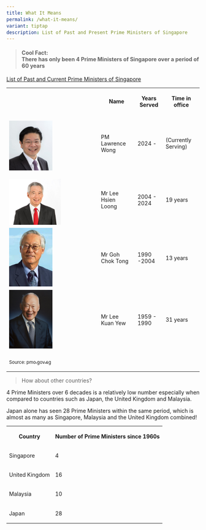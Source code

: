 ```yaml
---
title: What It Means
permalink: /what-it-means/
variant: tiptap
description: List of Past and Present Prime Ministers of Singapore
---
```

<blockquote>
<h4><strong>Cool Fact:</strong> <br>There has only been 4 Prime Ministers of Singapore over a period of 60 years</h4>
</blockquote>
<p><u>List of Past and Current Prime Ministers of Singapore</u>
</p>
<p></p>
<table style="minWidth: 125px">
<colgroup>
<col>
<col>
<col>
<col>
<col>
</colgroup>
<tbody>
<tr>
<th rowspan="1" colspan="1">
<p></p>
</th>
<th rowspan="1" colspan="2">
<p>Name</p>
</th>
<th rowspan="1" colspan="1">
<p>Years Served</p>
</th>
<th rowspan="1" colspan="1">
<p>Time in office</p>
</th>
</tr>
<tr>
<td rowspan="1" colspan="1">
<p></p>
<div class="isomer-image-wrapper">
<img style="width: 50%;" height="auto" width="100%" alt="" src="/images/photo_lawrence_wong.png">
</div>
</td>
<td rowspan="1" colspan="2">
<p></p>
<p>PM Lawrence Wong</p>
</td>
<td rowspan="1" colspan="1">
<p></p>
<p>2024 -</p>
</td>
<td rowspan="1" colspan="1">
<p></p>
<p>(Currently Serving)</p>
</td>
</tr>
<tr>
<td rowspan="1" colspan="1">
<p></p>
<div class="isomer-image-wrapper">
<img style="width: 60%;" height="auto" width="100%" alt="" src="/images/Screenshot_2024_06_12_224951.jpg">
</div>
</td>
<td rowspan="1" colspan="2">
<p></p>
<p>Mr Lee Hsien Loong</p>
</td>
<td rowspan="1" colspan="1">
<p></p>
<p>2004 - 2024</p>
</td>
<td rowspan="1" colspan="1">
<p></p>
<p>19 years</p>
</td>
</tr>
<tr>
<td rowspan="1" colspan="1">
<div class="isomer-image-wrapper">
<img style="width: 50%;" height="auto" width="100%" alt="" src="/images/Mr_GOH_Chok_Tong.png">
</div>
</td>
<td rowspan="1" colspan="2">
<p></p>
<p>Mr Goh Chok Tong</p>
</td>
<td rowspan="1" colspan="1">
<p></p>
<p>1990 -2004</p>
</td>
<td rowspan="1" colspan="1">
<p></p>
<p>13 years</p>
</td>
</tr>
<tr>
<td rowspan="1" colspan="1">
<div class="isomer-image-wrapper">
<img style="width: 50%;" height="auto" width="100%" alt="" src="/images/Lee_Kuan_Yew.png">
</div>
</td>
<td rowspan="1" colspan="2">
<p></p>
<p>Mr Lee Kuan Yew</p>
</td>
<td rowspan="1" colspan="1">
<p></p>
<p>1959 - 1990</p>
</td>
<td rowspan="1" colspan="1">
<p></p>
<p></p>
<p>31 years</p>
</td>
</tr>
<tr>
<td rowspan="1" colspan="1">
<p><sub>Source: </sub><a href="http://pmo.gov.sg" rel="noopener noreferrer nofollow" target="_blank"><sub>pmo.gov.sg</sub></a>
</p>
</td>
<td rowspan="1" colspan="1">
<p></p>
</td>
<td rowspan="1" colspan="1">
<p></p>
</td>
<td rowspan="1" colspan="1">
<p></p>
</td>
<td rowspan="1" colspan="1">
<p></p>
</td>
</tr>
</tbody>
</table>
<p></p>
<blockquote>
<p>How about other countries?</p>
</blockquote>
<p>4 Prime Ministers over 6 decades is a relatively low number especially
when compared to countries such as Japan, the United Kingdom and Malaysia.</p>
<p>Japan alone has seen 28 Prime Ministers within the same period, which
is almost as many as Singapore, Malaysia and the United Kingdom combined!</p>
<table style="minWidth: 50px">
<colgroup>
<col>
<col>
</colgroup>
<tbody>
<tr>
<th rowspan="1" colspan="1">
<p>Country</p>
</th>
<th rowspan="1" colspan="1">
<p>Number of Prime Ministers since 1960s</p>
</th>
</tr>
<tr>
<td rowspan="1" colspan="1">
<p>Singapore</p>
</td>
<td rowspan="1" colspan="1">
<p>4</p>
</td>
</tr>
<tr>
<td rowspan="1" colspan="1">
<p>United Kingdom</p>
</td>
<td rowspan="1" colspan="1">
<p>16</p>
</td>
</tr>
<tr>
<td rowspan="1" colspan="1">
<p>Malaysia</p>
</td>
<td rowspan="1" colspan="1">
<p>10</p>
</td>
</tr>
<tr>
<td rowspan="1" colspan="1">
<p>Japan</p>
</td>
<td rowspan="1" colspan="1">
<p>28</p>
</td>
</tr>
</tbody>
</table>
<p></p>